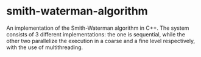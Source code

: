 # smith-waterman-algorithm
An implementation of the Smith-Waterman algorithm in C++.  The system consists of 3 different implementations: the one is sequential, while the other two parallelize the execution in a coarse and a fine level respectively, with the use of multithreading.
